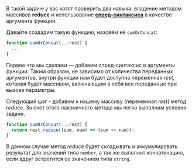В такой задаче у вас хотят проверить два навыка: владение методом массивов **reduce** и использование [**спред-синтаксиса**](https://doka.guide/js/spread/) в качестве аргумента функции.

Давайте создадим такую функцию, назовём её `sumOrConcat`:

```js
function sumOrConcat(...rest) {
  ...
}
```

Первое что мы сделаем — добавим спред-синтаксис в аргументы функции. Таким образом, не зависимо от количества переданных аргументов, внутри функции нам будет доступна переменная _rest_, которая будет массивом, включающим в себя все переданные при вызове параметры.

Следующий шаг - добавим к нашему массиву (переменная _rest_) метод _reduce_. За счет этого лаконичного метода мы легко выполним условия задачи.

```js
function sumOrConcat(...rest) {
  return rest.reduce((sum, num) => (sum += num));
}
```

В данном случае метод _reduce_ будет складывать и аккумулировать результат для значений типа `number`, а так же выполнит конкатенацию, если вдруг встретится со значением типа `string`.